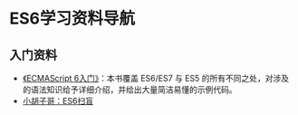 
# ES6学习资料导航
## 入门资料
* [《ECMAScript 6入门》](http://es6.ruanyifeng.com/)：本书覆盖 ES6/ES7 与 ES5 的所有不同之处，对涉及的语法知识给予详细介绍，并给出大量简洁易懂的示例代码。
* [小胡子哥：ES6扫盲](http://barretlee.com/blog/2016/07/09/a-kickstarter-guide-to-writing-es6/)
